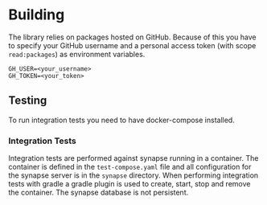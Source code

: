# Building

The library relies on packages hosted on GitHub. Because of this you have to specify your GitHub username and
a personal access token (with scope `read:packages`) as environment variables.

```
GH_USER=<your_username>
GH_TOKEN=<your_token>
```

## Testing

To run integration tests you need to have docker-compose installed.

### Integration Tests

Integration tests are performed against synapse running in a container. The container is defined in
the `test-compose.yaml` file and all configuration for the synapse server is in the `synapse` directory. When performing
integration tests with gradle a gradle plugin is used to create, start, stop and remove the container. The synapse
database is not persistent.
